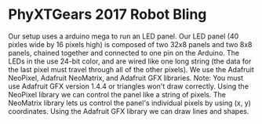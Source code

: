 # PhyXTGears 2017 Robot Bling
Our setup uses a arduino mega to run an LED panel.
Our LED panel (40 pixles wide by 16 pixels high) is composed of two 32x8 panels and two 8x8 panels, chained together and connected to one pin on the Arduino.
The LEDs in the use 24-bit color, and are wired like one long string (the data for the last pixel must travel through all of the other pixels).
We use the Adafruit NeoPixel, Adafruit NeoMatrix, and Adafruit GFX libraries.
	Note: You must use Adafruit GFX version 1.4.4 or triangles won't draw correctly.
Using the NeoPixel library we can control the panel like a string of pixels.
The NeoMatrix library lets us control the panel's individual pixels by using (x, y) coordinates.
Using the Adafruit GFX library we can draw lines and shapes.
